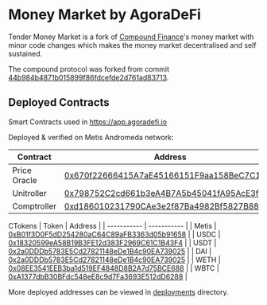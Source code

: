 # Money Market by AgoraDeFi

Tender Money Market is a fork of [Compound Finance](https://compound.finance)'s money market with minor code changes which makes the money market decentralised and self sustained.

The compound protocol was forked from commit [44b984b4871b015899f86fdcefde2d761ad83713](https://github.com/compound-finance/compound-protocol/tree/44b984b4871b015899f86fdcefde2d761ad83713).

## Deployed Contracts

Smart Contracts used in https://app.agoradefi.io

Deployed & verified on Metis Andromeda network:

| Contract      | Address |
| ----------- | ----------- |
| Price Oracle      | [0x670f22666415A7aE45166151F9aa158BeC7C1549](https://andromeda-explorer.metis.io/address/0x670f22666415A7aE45166151F9aa158BeC7C1549/contracts)       |
| Unitroller      | [0x798752C2cd661b3eA4B7A5b45041fA95AcE3fc02](https://andromeda-explorer.metis.io/address/0x798752C2cd661b3eA4B7A5b45041fA95AcE3fc02/contracts)       |
| Comptroller      | [0xd186010231790CAe3e2f87Ba4982Bf5827B8819D](https://andromeda-explorer.metis.io/address/0xd186010231790CAe3e2f87Ba4982Bf5827B8819D/contracts)       |


CTokens
| Token      | Address |
| ----------- | ----------- |
| Metis      | [0xB01f3D0F5dD254280aC64C89aFB3363d05b91658](https://andromeda-explorer.metis.io/address/0xB01f3D0F5dD254280aC64C89aFB3363d05b91658/contracts)       |
| USDC      | [0x18320599eA58B19B3FE12d383F2969C61C1B43F4](https://andromeda-explorer.metis.io/address/0x18320599eA58B19B3FE12d383F2969C61C1B43F4/contracts)       |
| USDT      | [0x2a0DDDb5783E5Cd27821148eDe1B4c90EA739025](https://andromeda-explorer.metis.io/address/0x2a0DDDb5783E5Cd27821148eDe1B4c90EA739025/contracts)       |
| DAI      | [0x2a0DDDb5783E5Cd27821148eDe1B4c90EA739025](https://andromeda-explorer.metis.io/address/0x2a0DDDb5783E5Cd27821148eDe1B4c90EA739025/contracts)       |
| WETH      | [0x08EE3541EEB3ba1d519EF4848D8B2A7d75BCE688](https://andromeda-explorer.metis.io/address/0x08EE3541EEB3ba1d519EF4848D8B2A7d75BCE688/contracts)       |
| WBTC      | [0xA1377dbB30BFdc548eE8c9d7Fa3693E512dD6288](https://andromeda-explorer.metis.io/address/0xA1377dbB30BFdc548eE8c9d7Fa3693E512dD6288/contracts)       |

More deployed addresses can be viewed in [deployments](deployments/) directory.
